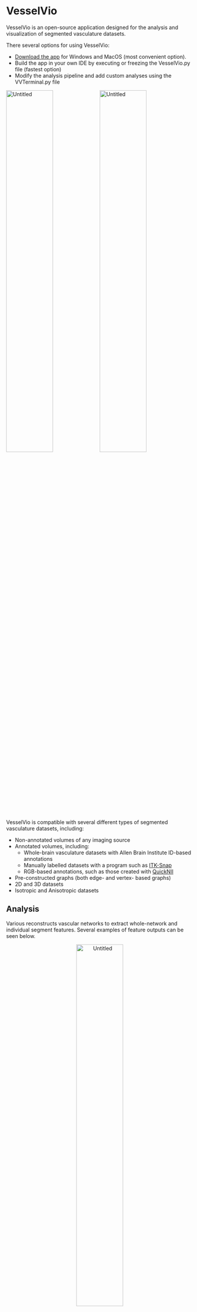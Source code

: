 # VesselVio
VesselVio is an open-source application designed for the analysis and visualization of segmented vasculature datasets. 

There several options for using VesselVio:

- [Download the app](https://jacobbumgarner.github.io/VesselVio/Downloads.html) for Windows and MacOS (most convenient option).
- Build the app in your own IDE by executing or freezing the VesselVio.py file (fastest option)
- Modify the analysis pipeline and add custom analyses using the VVTerminal.py file

<img align="center" width="50%" alt="Untitled" src="https://user-images.githubusercontent.com/70919881/149036341-2b1515ba-94f4-4c89-b774-10e70e5e65c1.png" /><img align="center" width="50%" alt="Untitled" src="https://user-images.githubusercontent.com/70919881/149036342-f8aecef3-84fe-4fe7-8e2e-4eac6d543795.png" />

VesselVio is compatible with several different types of segmented vasculature datasets, including:
- Non-annotated volumes of any imaging source
- Annotated volumes, including:
  - Whole-brain vasculature datasets with Allen Brain Institute ID-based annotations
  - Manually labelled datasets with a program such as [ITK-Snap](http://www.itksnap.org/pmwiki/pmwiki.php)
  - RGB-based annotations, such as those created with [QuickNII](https://www.nitrc.org/projects/quicknii)
- Pre-constructed graphs (both edge- and vertex- based graphs)
- 2D and 3D datasets
- Isotropic and Anisotropic datasets


## Analysis
Various reconstructs vascular networks to extract whole-network and individual segment features. Several examples of feature outputs can be seen below.

<p align="center">
  <img align="center" width="50%" alt="Untitled" src="https://user-images.githubusercontent.com/70919881/149639453-71c22b0a-7a0c-4c3f-8af5-f38aaf4027df.png" />
</p>

## Visualization
Visualization with VesselVio is made possible with [PyVista](https://github.com/pyvista/pyvista), an intuitive and high-level VTK package. Thanks to PyVista, users can easily visualize and examine their vasculature datasets with numerous options intended for accompanying figure images.

<p align="center">
  <img width="48%" alt="Inferior Colliculus" src="https://user-images.githubusercontent.com/70919881/121599185-b337d400-ca10-11eb-8d66-1b1bb1e0040c.mp4" /> <img width="48%" alt="Brain" src="https://user-images.githubusercontent.com/70919881/121599523-28a3a480-ca11-11eb-8340-c29350998f02.mp4">
</p>

![Fig3](https://user-images.githubusercontent.com/70919881/121599523-28a3a480-ca11-11eb-8340-c29350998f02.mp4)

## App Design

The application's front-end was designed using [PyQt5](https://github.com/PyQt5/PyQt).


##
Any suggestions, improvements, or comments should be directed to [Jacob Bumgarner](jrbumgarner@mix.wvu.edu).

<b>If you use VesselVio in your research, please cite our [pre-print publication](https://www.researchsquare.com/article/rs-608609/v1).


If you are looking for help with segmenting your vasculature, there are numerous packages available for this process<sup>[1](https://github.com/ChristophKirst/ClearMap2)[2](https://github.com/vessap/vessap)[3](https://github.com/giesekow/deepvesselnet)</sup>. The program is also capable of analyzing and visualizing  vasculature graphs that have been pre-constructed using other programs.
